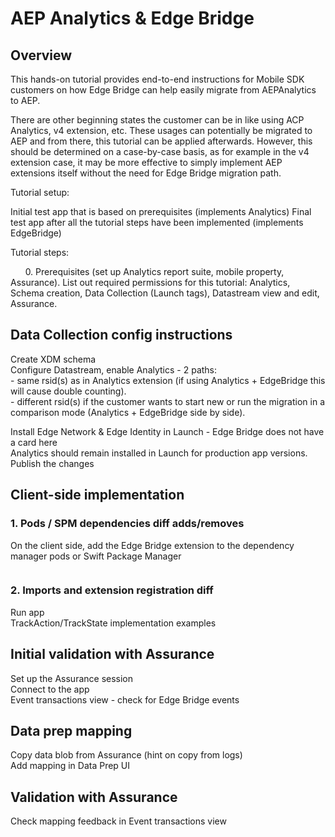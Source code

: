 # AEP Analytics & Edge Bridge
## Overview
This hands-on tutorial provides end-to-end instructions for Mobile SDK customers on how  Edge Bridge can help easily migrate from AEPAnalytics to AEP.

There are other beginning states the customer can be in like using ACP Analytics, v4 extension, etc. These usages can potentially be migrated to AEP and from there, this tutorial can be applied afterwards. However, this should be determined on a case-by-case basis, as for example in the v4 extension case, it may be more effective to simply implement AEP extensions itself without the need for Edge Bridge migration path.

Tutorial setup:

Initial test app that is based on prerequisites (implements Analytics)
Final test app after all the tutorial steps have been implemented (implements EdgeBridge)

Tutorial steps:

      0. Prerequisites (set up Analytics report suite, mobile property, Assurance). List out required permissions for this tutorial: Analytics, Schema creation, Data Collection (Launch tags), Datastream view and edit, Assurance.

## Data Collection config instructions
Create XDM schema   
Configure Datastream, enable Analytics - 2 paths:   
    - same rsid(s) as in Analytics extension (if using Analytics + EdgeBridge this will cause double counting).  
    - different rsid(s) if the customer wants to start new or run the migration in a comparison mode (Analytics + EdgeBridge side by side).  

Install Edge Network & Edge Identity in Launch - Edge Bridge does not have a card here  
Analytics should remain installed in Launch for production app versions.  
Publish the changes  

## Client-side implementation
### 1. Pods / SPM dependencies diff adds/removes  
On the client side, add the Edge Bridge extension to the dependency manager pods or Swift Package Manager

```

```

### 2. Imports and extension registration diff  
Run app   
TrackAction/TrackState implementation examples   

## Initial validation with Assurance
Set up the Assurance session  
Connect to the app   
Event transactions view - check for Edge Bridge events  

## Data prep mapping
Copy data blob from Assurance (hint on copy from logs)  
Add mapping in Data Prep UI  

## Validation with Assurance
Check mapping feedback in Event transactions view